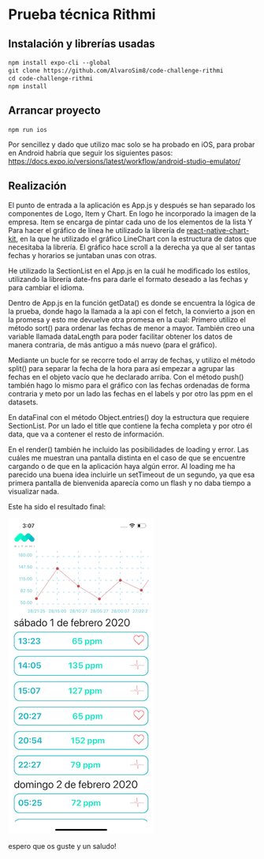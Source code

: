 # Prueba técnica Rithmi

## Instalación y librerías usadas

```
npm install expo-cli --global
git clone https://github.com/AlvaroSim8/code-challenge-rithmi
cd code-challenge-rithmi
npm install
```

## Arrancar proyecto

```
npm run ios
```

Por sencillez y dado que utilizo mac solo se ha probado en iOS, para probar en Android habría que seguir los siguientes pasos: https://docs.expo.io/versions/latest/workflow/android-studio-emulator/

## Realización

El punto de entrada a la aplicación es App.js y después se han separado los componentes de Logo, Item y Chart.
En logo he incorporado la imagen de la empresa.
Item se encarga de pintar cada uno de los elementos de la lista
Y Para hacer el gráfico de línea he utilizado la librería de [react-native-chart-kit](https://github.com/indiespirit/react-native-chart-kit), en la que he utilizado el gráfico LineChart con la estructura de datos que necesitaba la librería. El gráfico hace scroll a la derecha ya que al ser tantas fechas y horarios se juntaban unas con otras.

He utilizado la SectionList en el App.js en la cuál he modificado los estilos, utilizando la librería date-fns para darle el formato deseado a las fechas y para cambiar el idioma.

Dentro de App.js en la función getData() es donde se encuentra la lógica de la prueba, donde hago la llamada a la api con el fetch, la convierto a json en la promesa y esto me devuelve otra promesa en la cual:
Primero utilizo el método sort() para ordenar las fechas de menor a mayor.
También creo una variable llamada dataLength para poder facilitar obtener los datos de manera contraria, de más antiguo a más nuevo (para el gráfico).

Mediante un bucle for se recorre todo el array de fechas, y utilizo el método split() para separar la fecha de la hora para así empezar a agrupar las fechas en el objeto vacío que he declarado arriba. Con el método push() también hago lo mismo para el gráfico con las fechas ordenadas de forma contraria y meto por un lado las fechas en el labels y por otro las ppm en el datasets.

En dataFinal con el método Object.entries() doy la estructura que requiere SectionList. Por un lado el title que contiene la fecha completa y por otro él data, que va a contener el resto de información.

En el render() también he incluido las posibilidades de loading y error.
Las cuáles me muestran una pantalla distinta en el caso de que se encuentre cargando o de que en la aplicación haya algún error. Al loading me ha parecido una buena idea incluirle un setTimeout de un segundo, ya que esa primera pantalla de bienvenida aparecía como un flash y no daba tiempo a visualizar nada.

Este ha sido el resultado final:

![screenshot](/resultado-final.png?raw=true)

espero que os guste y un saludo!